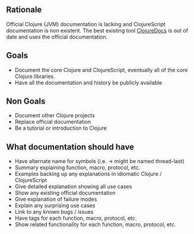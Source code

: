 ## Rationale ##
Official Clojure (JVM) documentation is lacking and ClojureScript documentation is non existent.  The best existing tool [ClojureDocs](http://clojuredocs.org/) is out of date and uses the official documentation.

## Goals ##
* Document the core Clojure and ClojureScript, eventually all of the core Clojure libraries.
* Have all the documentation and history be publicly available

## Non Goals ##
* Document other Clojure projects
* Replace official documentation
* Be a tutorial or introduction to Clojure

## What documentation should have ##
* Have alternate name for symbols (i.e. -> might be named thread-last)
* Summary explaining function, macro, protocol, etc.
* Examples backing up any explanations in idiomatic Clojure / ClojureScript
* Give detailed explanation showing all use cases
* Show any existing official documentation
* Give explanation of failure modes
* Explain any surprising use cases
* Link to any known bugs / issues
* Have tags for each function, macro, protocol, etc.
* Show related functionality for each function, macro, protocol, etc.
